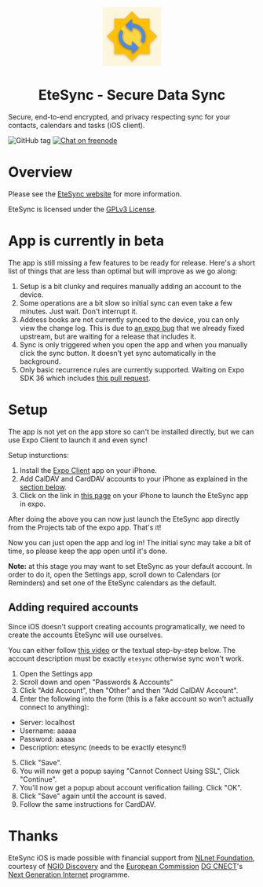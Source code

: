 <p align="center">
  <img width="120" src="assets/icon.png" />
  <h1 align="center">EteSync - Secure Data Sync</h1>
</p>

Secure, end-to-end encrypted, and privacy respecting sync for your contacts, calendars and tasks (iOS client).

![GitHub tag](https://img.shields.io/github/tag/etesync/ios.svg)
[![Chat on freenode](https://img.shields.io/badge/irc.freenode.net-%23EteSync-blue.svg)](https://webchat.freenode.net/?channels=#etesync)

# Overview

Please see the [EteSync website](https://www.etesync.com) for more information.

EteSync is licensed under the [GPLv3 License](LICENSE).

# App is currently in beta

The app is still missing a few features to be ready for release. Here's a short list of things that are less than optimal but will improve as we go along:

1. Setup is a bit clunky and requires manually adding an account to the device.
2. Some operations are a bit slow so initial sync can even take a few minutes. Just wait. Don't interrupt it.
3. Address books are not currently synced to the device, you can only view the change log. This is due to [an expo bug](https://github.com/expo/expo/pull/6016) that we already fixed upstream, but are waiting for a release that includes it.
4. Sync is only triggered when you open the app and when you manually click the sync button. It doesn't yet sync automatically in the background.
5. Only basic recurrence rules are currently supported. Waiting on Expo SDK 36 which includes [this pull request](https://github.com/expo/expo/pull/6300).

# Setup

The app is not yet on the app store so can't be installed directly, but we can use Expo Client to launch it and even sync!

Setup insturctions:
1. Install the [Expo Client](https://apps.apple.com/us/app/expo-client/id982107779) app on your iPhone.
2. Add CalDAV and CardDAV accounts to your iPhone as explained in the [section below](#adding-required-accounts).
3. Click on the link in [this page](https://stosb.com/~tom/expo.html) on your iPhone to launch the EteSync app in expo.

After doing the above you can now just launch the EteSync app directly from the Projects tab of the expo app. That's it!

Now you can just open the app and log in! The initial sync may take a bit of time, so please keep the app open until it's done.

**Note:** at this stage you may want to set EteSync as your default account. In order to do it, open the Settings app, scroll down to Calendars (or Reminders) and set one of the EteSync calendars as the default.

## Adding required accounts

Since iOS doesn't support creating accounts programatically, we need to create the accounts EteSync will use ourselves.

You can either follow [this video](https://stosb.com/~tom/ios_add_accounts.mp4) or the textual step-by-step below. The account description must be exactly `etesync` otherwise sync won't work.

1. Open the Settings app
2. Scroll down and open "Passwords & Accounts"
3. Click "Add Account", then "Other" and then "Add CalDAV Account".
4. Enter the following into the form (this is a fake account so won't actually connect to anything):
  * Server: localhost
  * Username: aaaaa
  * Password: aaaaa
  * Description: etesync (needs to be exactly etesync!)
5. Click "Save".
6. You will now get a popup saying "Cannot Connect Using SSL", Click "Continue".
7. You'll now get a popup about account verification failing. Click "OK".
8. Click "Save" again until the account is saved.
9. Follow the same instructions for CardDAV.

# Thanks

<p>EteSync iOS is made possible with financial support from <a
href="https://nlnet.nl/">NLnet Foundation</a>, courtesy of <a
href="https://nlnet.nl/discovery">NGI0 Discovery<a/> and the <a
href="https://ec.europa.eu">European Commission</a> <a
href="https://ec.europa.eu/info/departments/communications-networks-content-and-technology_en">DG
CNECT</a>'s <a href="https://ngi.eu">Next Generation Internet</a>
programme.</p>
